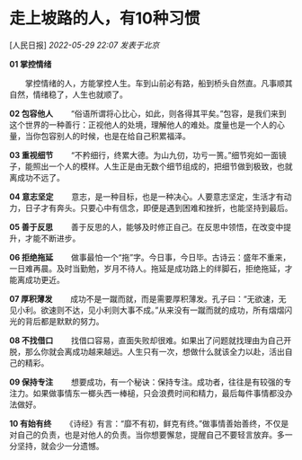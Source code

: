 # 走上坡路的人，有10种习惯

[人民日报] *2022-05-29 22:07 发表于北京*

**01 掌控情绪**

　　掌控情绪的人，方能掌控人生。车到山前必有路，船到桥头自然直。凡事顺其自然，情绪稳了，人生也就顺了。

**02 包容他人**
　　“俗语所谓将心比心，如此，则各得其平矣。”包容，是我们来到这个世界的一种善行：正视他人的处境，理解他人的难处。度量也是一个人的心量，当你包容别人的时候，也是在给自己积累福泽。

**03 重视细节**
　　“不矜细行，终累大德。为山九仞，功亏一篑。”细节宛如一面镜子，能照出一个人的模样。人生正是由无数个细节组成的，把细节做到极致，也就离成功不远了。

**04 意志坚定**
　　意志，是一种目标，也是一种决心。人要意志坚定，生活才有动力，日子才有奔头。只要心中有信念，即便是遇到困难和挫折，也能坚持到最后。

**05 善于反思**
　　善于反思的人，能够及时修正自己。在反思中领悟，在改变中提升，才能不断进步。

**06 拒绝拖延**
　　做事最怕一个“拖”字。今日事，今日毕。古诗云：盛年不重来，一日难再晨。及时当勤勉，岁月不待人。拖延是成功路上的绊脚石，拒绝拖延，才能离成功更近。

**07 厚积薄发**
　　成功不是一蹴而就，而是需要厚积薄发。孔子曰：“无欲速，无见小利。欲速则不达，见小利则大事不成。”从来没有一蹴而就的成功，所有熠熠闪光的背后都是默默的努力。

**08 不找借口**
　　找借口容易，直面失败却很难。如果出了问题就找理由为自己开脱，那么你就会离成功越来越远。人生只有一次，想做什么就该全力以赴，活出自己的精彩。

**09 保持专注**
　　想要成功，有一个秘诀：保持专注。成功者，往往是有较强的专注力。如果做事情东一榔头西一棒槌，只会浪费时间和精力，最后每件事情都没办法做好。

**10 有始有终**
　　《诗经》有言：“靡不有初，鲜克有终。”做事情善始善终，不仅是对自己的负责，也是对他人的负责。当你想要懈怠，提醒自己不要轻言放弃。多一分坚持，就会少一分遗憾。
　　
　　